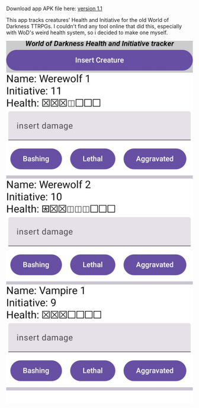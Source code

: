 Download app APK file here:
[version 1.1](https://github.com/lexyp2906/World-of-Darkness-Initiative-and-Health-tracker/releases/tag/v1.1)

This app tracks creatures' Health and Initiative for the old World of Darkness TTRPGs. I couldn't find any tool online that did this, especially with WoD's weird health system, so i decided to make one myself.

![](5c71b536-0201-41c4-9d4b-a89985070b24.jpg)

